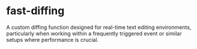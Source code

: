 # fast-diffing
A custom diffing function designed for real-time text editing environments, particularly when working within a frequently triggered event or similar setups where performance is crucial.
